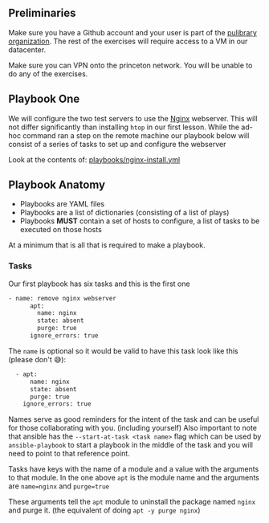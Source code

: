 ## Preliminaries

Make sure you have a Github account and your user is part of the [pulibrary
organization](https://github.com/pulibrary). The rest of the exercises will
require access to a VM in our datacenter.

Make sure you can VPN onto the princeton network. You will be unable to do any
of the exercises.

## Playbook One

We will configure the two test servers to use the
[Nginx](https://www.nginx.com/) webserver. This will not differ significantly
than installing `htop` in our first lesson. While the ad-hoc command ran a step
on the remote machine our playbook below will consist of a series of tasks to
set up and configure the webserver

Look at the contents of:
[playbooks/nginx-install.yml](playbooks/nginx-install.yml)

## Playbook Anatomy

* Playbooks are YAML files
* Playbooks are a list of dictionaries (consisting of a list of plays)
* Playbooks **MUST** contain a set of hosts to configure, a list of tasks to be
  executed on those hosts

At a minimum that is all that is required to make a playbook.

### Tasks

Our first playbook has six tasks and this is the first one

```bash
- name: remove nginx webserver
      apt:
        name: nginx
        state: absent
        purge: true
      ignore_errors: true
```

The `name` is optional so it would be valid to have this task look like this
(please don't :sweat_smile:):

```bash
  - apt:
      name: nginx
      state: absent
      purge: true
    ignore_errors: true
```

Names serve as good reminders for the intent of the task and can be useful for
those collaborating with you. (including yourself) Also important to note that
ansible has the `--start-at-task <task name>` flag which can be used by
`ansible-playbook` to start a playbook in the middle of the task and you will
need to point to that reference point.

Tasks have keys with the name of a module and a value with the arguments to that
module. In the one above `apt` is the module name and the arguments are
`name=nginx` and `purge=true`

These arguments tell the `apt` module to uninstall the package named `nginx` and
purge it. (the equivalent of doing `apt -y purge nginx`)
